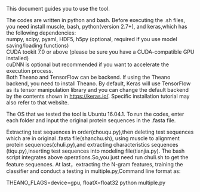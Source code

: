 This document guides you to use the tool. 

The codes are written in python and bash. Before executing the .sh files, you need install muscle, bash, python(version 2.7+),
and keras,which has the following dependencies:<br> 
      numpy, scipy, pyaml, HDF5, h5py (optional, required if you use model saving/loading functions)<br> 
      CUDA tookit 7.0 or above (please be sure you have a CUDA-compatible GPU installed)<br> 
      cuDNN is optional but recommended if you want to accelerate the execution process. <br> 
      Both Theano and TensorFlow can be backend. If using the Theano backend, you need to install Theano. By default, Keras will use  TensorFlow as its tensor manipulation library and you can change   the default backend by the contents shown in https://keras.io/. Specific installation tutorial may also refer to that website.   

The OS that we tested the tool is Ubuntu 16.04.1. To run the codes, enter each folder and input the original protein sequences in the .fasta file.

Extracting test sequences in order(chouqu.py),then deleting test sequences which are in original .fasta file(shanchu.sh), using  muscle to alignment protein sequences(chuli.py),and extracting characteristics sequences (tiqu.py),inserting test sequences into modeling file(tianjia.py). The bash script integrates above operations.So,you just need run chuli.sh to get the feature sequences. At last，extracting the N-gram features, training the classifier and conduct a testing in multiple.py,Command line format as:

THEANO_FLAGS=device=gpu, floatX=float32 python multiple.py
